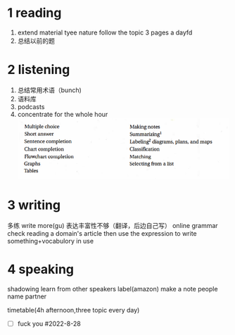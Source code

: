 # 1 reading
1. extend material tyee nature follow the topic
3 pages a dayfd
2. 总结以前的题

# 2 listening
1. 总结常用术语（bunch)
2. 语料库
3. podcasts
4. concentrate for the whole hour
![upgit_20220827_1661605055.png](https://raw.githubusercontent.com/leoparin/myObsidianPic/main/2022/08/upgit_20220827_1661605055.png)

# 3 writing
多练
write more(gu)
表达丰富性不够（翻译，后边自己写）
online grammar check
reading a domain's article then use the expression to write something+vocabulory in use

# 4 speaking
shadowing
learn from other speakers
label(amazon) make a note
people name
partner




timetable(4h afternoon,three topic every day)

- [ ] fuck you #2022-8-28
